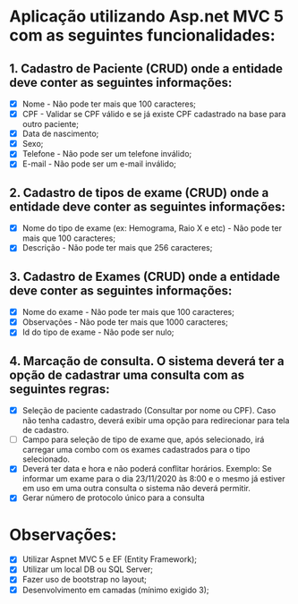 # Aplicação utilizando Asp.net MVC 5 com as seguintes funcionalidades:

## 1.	Cadastro de Paciente (CRUD) onde a entidade deve conter as seguintes informações:

- [x] Nome - Não pode ter mais que 100 caracteres;
- [x]	CPF - Validar se CPF válido e se já existe CPF cadastrado na base para outro paciente;
- [x]	Data de nascimento; 
- [x]	Sexo;
- [x]	Telefone - Não pode ser um telefone inválido;
- [x]	E-mail - Não pode ser um e-mail inválido;

## 2.	Cadastro de tipos de exame (CRUD) onde a entidade deve conter as seguintes informações:

- [x]	Nome do tipo de exame (ex: Hemograma, Raio X e etc) - Não pode ter mais que 100 caracteres;
- [x]	Descrição - Não pode ter mais que 256 caracteres;

## 3.	Cadastro de Exames (CRUD) onde a entidade deve conter as seguintes informações:

- [x]	Nome do exame - Não pode ter mais que 100 caracteres;
- [x]	Observações - Não pode ter mais que 1000 caracteres;
- [x]	Id do tipo de exame - Não pode ser nulo;

## 4.	Marcação de consulta. O sistema deverá ter a opção de cadastrar uma consulta com as seguintes regras:

- [x]	Seleção de paciente cadastrado (Consultar por nome ou CPF). Caso não tenha cadastro, deverá exibir uma opção para redirecionar para tela de cadastro.
- [ ]	Campo para seleção de tipo de exame que, após selecionado, irá carregar uma combo com os exames cadastrados para o tipo selecionado.
- [x]	Deverá ter data e hora e não poderá conflitar horários. Exemplo: Se informar um exame para o dia 23/11/2020 às 8:00 e o mesmo já estiver em uso em uma outra consulta o sistema não deverá permitir.
- [x]	Gerar número de protocolo único para a consulta	

# Observações:
- [x]	Utilizar Aspnet MVC 5 e EF (Entity Framework);
- [x]	Utilizar um local DB ou SQL Server;
- [x]	Fazer uso de bootstrap no layout;
- [x]	Desenvolvimento em camadas (mínimo exigido 3);
